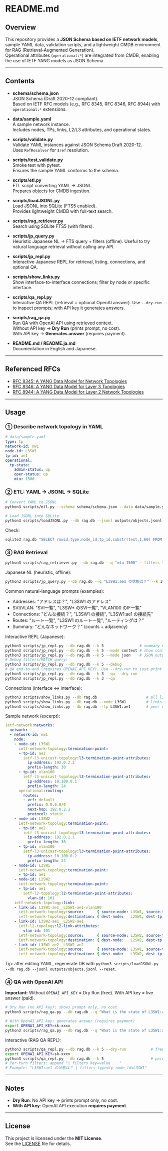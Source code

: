 # README.md

## Overview

This repository provides a **JSON Schema based on IETF network models**, sample YAML data, validation scripts, and a lightweight CMDB environment for RAG (Retrieval-Augmented Generation).  
Operational attributes (`operational:*`) are integrated from CMDB, enabling the use of IETF YANG models as JSON Schema.  

---

## Contents

- **schema/schema.json**  
  JSON Schema (Draft 2020-12 compliant).  
  Based on IETF RFC models (e.g., RFC 8345, RFC 8346, RFC 8944) with `operational:*` extensions.

- **data/sample.yaml**  
  A sample network instance.  
  Includes nodes, TPs, links, L2/L3 attributes, and operational states.

- **scripts/validate.py**  
  Validate YAML instances against JSON Schema Draft 2020-12.  
  Uses `RefResolver` for `$ref` resolution.

- **scripts/test_validate.py**  
  Smoke test with pytest.  
  Ensures the sample YAML conforms to the schema.

- **scripts/etl.py**  
  ETL script converting YAML → JSONL.  
  Prepares objects for CMDB ingestion.

- **scripts/loadJSONL.py**  
  Load JSONL into SQLite (FTS5 enabled).  
  Provides lightweight CMDB with full-text search.

- **scripts/rag_retriever.py**  
  Search using SQLite FTS5 (with filters).

- **scripts/jp_query.py**  
  Heuristic Japanese NL → FTS query + filters (offline). Useful to try natural language retrieval without calling any API.

- **scripts/jp_repl.py**  
  Interactive Japanese REPL for retrieval, listing, connections, and optional QA.

- **scripts/show_links.py**  
  Show interface-to-interface connections; filter by node or specific interface.

- **scripts/qa_repl.py**  
  Interactive QA REPL (retrieval + optional OpenAI answer). Use `--dry-run` to inspect prompts; with API key it generates answers.
- **scripts/rag_qa.py**  
  Run QA with OpenAI API using retrieved context.  
  Without API key → **Dry Run** (prints prompt, no cost).  
  With API key → **Generates answer** (requires payment).

- **README.md / README.ja.md**  
  Documentation in English and Japanese.

---

## Referenced RFCs

- [RFC 8345: A YANG Data Model for Network Topologies](https://www.rfc-editor.org/rfc/rfc8345)  
- [RFC 8346: A YANG Data Model for Layer 3 Topologies](https://www.rfc-editor.org/rfc/rfc8346)  
- [RFC 8944: A YANG Data Model for Layer 2 Network Topologies](https://www.rfc-editor.org/rfc/rfc8944)  

---

## Usage

### ① Describe network topology in YAML
```yaml
# data/sample.yaml
type: tp
network-id: nw1
node-id: L3SW1
tp-id: ae1
operational: 
  tp-state:
    admin-status: up
    oper-status: up
    mtu: 1500
```

### ② ETL: YAML → JSONL → SQLite
```bash
# Convert YAML to JSONL
python3 scripts/etl.py --schema schema/schema.json --data data/sample.yaml --out outputs/objects.jsonl

# Load JSONL into SQLite
python3 scripts/loadJSONL.py --db rag.db --jsonl outputs/objects.jsonl --reset
```

Check:
```bash
sqlite3 rag.db "SELECT rowid,type,node_id,tp_id,substr(text,1,60) FROM docs LIMIT 5;"
```

### ③ RAG Retrieval
```bash
python3 scripts/rag_retriever.py --db rag.db --q "mtu 1500" --filters type=tp node_id=L3SW1 --k 3
```

Japanese NL (heuristic, offline):
```bash
python3 scripts/jp_query.py --db rag.db --q "L3SW1:ae1 の状態は？" --k 3 --debug
```

Common natural-language prompts (examples):
- Addresses: "アドレスは？", "L3SW1 のアドレス"
- SVI/VLAN: "SVI一覧", "L3SW* のSVI一覧", "VLAN100 のIF一覧"
- Connections: "どんな接続？", "L3SW1 の接続", "L3SW1:ae1 の接続先"
- Routes: "ルート一覧", "L3SW1 のルート一覧", "ルーティングは？"
- Summary: "どんなネットワーク？" (counts + adjacency)

Interactive REPL (Japanese):
```bash
python3 scripts/jp_repl.py --db rag.db --k 5                # summary view
python3 scripts/jp_repl.py --db rag.db --k 5 --mode context # show context
python3 scripts/jp_repl.py --db rag.db --k 5 --mode json    # JSON output
# Debug filters/MATCH query:
python3 scripts/jp_repl.py --db rag.db --k 5 --debug
# QA end-to-end (requires OPENAI_API_KEY). Use --dry-run to just print prompt.
python3 scripts/jp_repl.py --db rag.db --k 3 --qa --dry-run
python3 scripts/jp_repl.py --db rag.db --k 3 --qa
```

Connections (interface ↔ interface):
```bash
python3 scripts/show_links.py --db rag.db                      # all links
python3 scripts/show_links.py --db rag.db --node L3SW1         # links involving a node
python3 scripts/show_links.py --db rag.db --tp L3SW1:ae1       # peer of specific interface
```

Sample network (excerpt):
```yaml
ietf-network:networks:
  network:
  - network-id: nw1
    node:
    - node-id: L3SW1
      ietf-network-topology:termination-point:
      - tp-id: ae2
        ietf-l3-unicast-topology:l3-termination-point-attributes:
          ip-address: 192.0.2.2
          prefix-length: 30
      - tp-id: vlan100
        ietf-l3-unicast-topology:l3-termination-point-attributes:
          ip-address: 10.100.0.1
          prefix-length: 24
      operational:routing:
        routes:
        - vrf: default
          prefix: 0.0.0.0/0
          next-hop: 192.0.2.1
          protocol: static
    - node-id: L3SW2
      ietf-network-topology:termination-point:
      - tp-id: ae2
        ietf-l3-unicast-topology:l3-termination-point-attributes:
          ip-address: 192.0.2.1
          prefix-length: 30
      - tp-id: vlan100
        ietf-l3-unicast-topology:l3-termination-point-attributes:
          ip-address: 10.100.0.2
          prefix-length: 24
    - node-id: L2SW1
      ietf-network-topology:termination-point:
      - tp-id: ae1
    - node-id: L2SW2
      ietf-network-topology:termination-point:
      - tp-id: ae1
        ietf-l2-topology:l2-termination-point-attributes:
          vlan-id: 101
    ietf-network-topology:link:
    - link-id: L3SW1-ae1__L2SW1-ae1-vlan100
      ietf-network-topology:source:      { source-node: L3SW1, source-tp: ae1 }
      ietf-network-topology:destination: { dest-node:   L2SW1, dest-tp:   ae1 }
    - link-id: L3SW2-ae1__L2SW2-ae1
      ietf-l2-topology:l2-link-attributes:
        vlan-id: 101
      ietf-network-topology:source:      { source-node: L3SW2, source-tp: ae1 }
      ietf-network-topology:destination: { dest-node:   L2SW2, dest-tp:   ae1 }
    - link-id: L3SW1-ae2__L3SW2-ae2
      ietf-network-topology:source:      { source-node: L3SW1, source-tp: ae2 }
      ietf-network-topology:destination: { dest-node:   L3SW2, dest-tp:   ae2 }
```

Tip: after editing YAML, regenerate DB with `python3 scripts/loadJSONL.py --db rag.db --jsonl outputs/objects.jsonl --reset`.

### ④ QA with OpenAI API

**Important:** Without `OPENAI_API_KEY` = Dry Run (free). With API key = live answer (paid).
```bash
# Dry Run (no API key): shows prompt only, no cost
python3 scripts/rag_qa.py --db rag.db --q "What is the state of L3SW1:ae1?" --filters type=tp node_id=L3SW1 --k 3 --dry-run

# With OpenAI API key: generates answer (requires payment)
export OPENAI_API_KEY=sk-xxxx
python3 scripts/rag_qa.py --db rag.db --q "What is the state of L3SW1:ae1?" --filters type=tp node_id=L3SW1 --k 3
```

Interactive (RAG QA REPL):
```bash
python3 scripts/qa_repl.py --db rag.db --k 5 --dry-run           # free (prompt only)
export OPENAI_API_KEY=sk-xxxx
python3 scripts/qa_repl.py --db rag.db --k 5                     # paid (answer generation)
# Per-turn filters: append "| filters key=value ..."
# Example: "L3SW1:ae1 の状態は？ | filters type=tp node_id=L3SW1"
```

---

## Notes
- **Dry Run**: No API key → prints prompt only, no cost.  
- **With API key**: OpenAI API execution **requires payment**.  

---

## License

This project is licensed under the **MIT License**.  
See the [LICENSE](./LICENSE) file for details.
